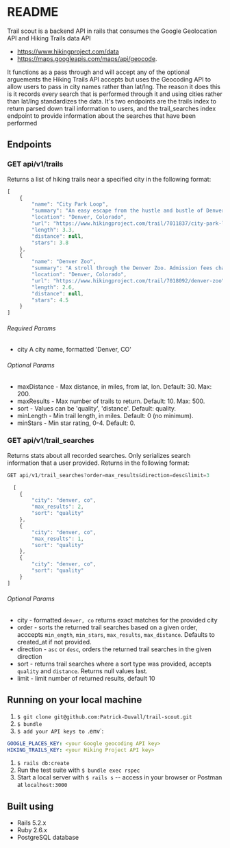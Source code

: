 # README

Trail scout is a backend API in rails that consumes the Google Geolocation API and Hiking Trails data API
- https://www.hikingproject.com/data
- https://maps.googleapis.com/maps/api/geocode.

It functions as a pass through and will accept any of the optional arguements the Hiking Trails API accepts but uses the Geocoding API to allow users to pass in city names rather than lat/lng. The reason it does this is it records every search that is performed through it and using cities rather than lat/lng standardizes the data. It's two endpoints are the trails index to return parsed down trail information to users, and the trail_searches index endpoint to provide information about the searches that have been performed


## Endpoints

### GET api/v1/trails
Returns a list of hiking trails near a specified city in the following format:
```javascript
[
    {
        "name": "City Park Loop",
        "summary": "An easy escape from the hustle and bustle of Denver's city limits.",
        "location": "Denver, Colorado",
        "url": "https://www.hikingproject.com/trail/7011837/city-park-loop",
        "length": 3.3,
        "distance": null,
        "stars": 3.8
    },
    {
        "name": "Denver Zoo",
        "summary": "A stroll through the Denver Zoo. Admission fees charged to access this trail",
        "location": "Denver, Colorado",
        "url": "https://www.hikingproject.com/trail/7018092/denver-zoo",
        "length": 2.6,
        "distance": null,
        "stars": 4.5
    }
]
``` 
###### Required Params
- city A city name, formatted 'Denver, CO'

###### Optional Params
- maxDistance - Max distance, in miles, from lat, lon. Default: 30. Max: 200. 
- maxResults - Max number of trails to return. Default: 10. Max: 500.
- sort - Values can be 'quality', 'distance'. Default: quality.
- minLength - Min trail length, in miles. Default: 0 (no minimum).
- minStars - Min star rating, 0-4. Default: 0.

### GET api/v1/trail_searches
Returns stats about all recorded searches. Only serializes search information that a user provided. Returns in the following format:
```javascript
GET api/v1/trail_searches?order=max_results&direction=desc&limit=3

  [
    {
        "city": "denver, co",
        "max_results": 2,
        "sort": "quality"
    },
    {
        "city": "denver, co",
        "max_results": 1,
        "sort": "quality"
    },
    {
        "city": "denver, co",
        "sort": "quality"
    }
]
```
###### Optional Params
- city - formatted `denver, co` returns exact matches for the provided city 
- order - sorts the returned trail searches based on a given order, acccepts `min_ength`, `min_stars`, `max_results`, `max_distance`. Defaults to created_at if not provided.
- direction - `asc` or `desc`, orders the returned trail searches in the given direction
- sort - returns trail searches where a sort type was provided, accepts `quality` and `distance`. Returns null values last.
- limit - limit number of returned results, default 10

## Running on your local machine
1. `$ git clone git@github.com:Patrick-Duvall/trail-scout.git`
1. `$ bundle`
1. `$ add your API keys to `.env`: 
```yml
GOOGLE_PLACES_KEY: <your Google geocoding API key>
HIKING_TRAILS_KEY: <your Hiking Project API key>
```
1. `$ rails db:create`
1. Run the test suite with `$ bundle exec rspec`
1. Start a local server with `$ rails s` -- access in your browser or Postman at `localhost:3000`

## Built using
- Rails 5.2.x 
- Ruby 2.6.x
- PostgreSQL database
